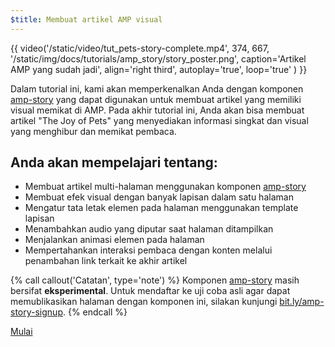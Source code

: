 ```yaml
---
$title: Membuat artikel AMP visual
---
```


{{ video('/static/video/tut_pets-story-complete.mp4', 374, 667, '/static/img/docs/tutorials/amp_story/story_poster.png', caption='Artikel AMP yang sudah jadi', align='right third', autoplay='true', loop='true' ) }}

Dalam tutorial ini, kami akan memperkenalkan Anda dengan komponen [amp-story](/id/docs/reference/components/amp-story.html) yang dapat digunakan untuk membuat artikel yang memiliki visual memikat di AMP. Pada akhir tutorial ini, Anda akan bisa membuat artikel "The Joy of Pets" yang menyediakan informasi singkat dan visual yang menghibur dan memikat pembaca.

## Anda akan mempelajari tentang:

- Membuat artikel multi-halaman menggunakan komponen [amp-story](/id/docs/reference/components/amp-story.html)
- Membuat efek visual dengan banyak lapisan dalam satu halaman
- Mengatur tata letak elemen pada halaman menggunakan template lapisan
- Menambahkan audio yang diputar saat halaman ditampilkan
- Menjalankan animasi elemen pada halaman
- Mempertahankan interaksi pembaca dengan konten melalui penambahan link terkait ke akhir artikel

{% call callout('Catatan', type='note') %} Komponen [amp-story](/id/docs/reference/components/amp-story.html) masih bersifat **eksperimental**. Untuk mendaftar ke uji coba asli agar dapat memublikasikan halaman dengan komponen ini, silakan kunjungi <a href="http://bit.ly/amp-story-signup">bit.ly/amp-story-signup</a>. {% endcall %}


<div class="start-button">
<a class="button" href="/id/docs/getting_started/visual_story/setting_up.html"><span class="arrow-next">Mulai</span></a>
</div>
 
